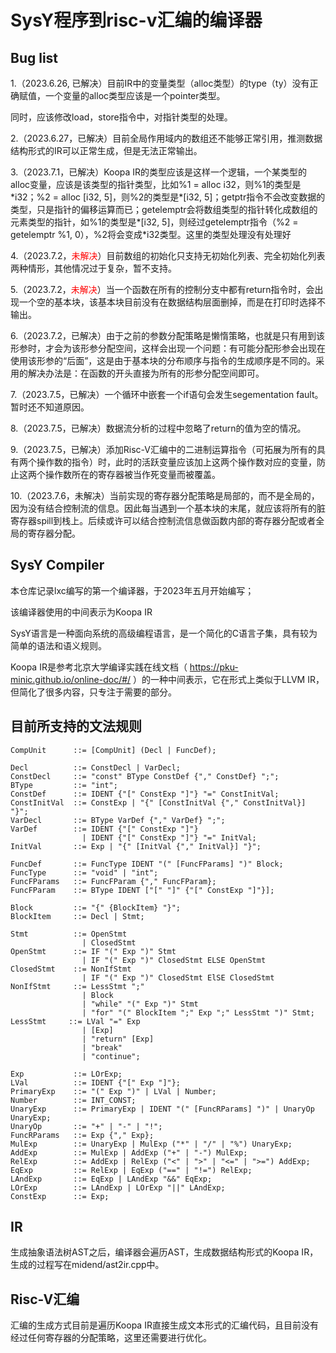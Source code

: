 # SysY程序到risc-v汇编的编译器


## Bug list
1.（2023.6.26, 已解决）目前IR中的变量类型（alloc类型）的type（ty）没有正确赋值，一个变量的alloc类型应该是一个pointer类型。

同时，应该修改load，store指令中，对指针类型的处理。

2.（2023.6.27，已解决）目前全局作用域内的数组还不能够正常引用，推测数据结构形式的IR可以正常生成，但是无法正常输出。

3.（2023.7.1，已解决）Koopa IR的类型应该是这样一个逻辑，一个某类型的alloc变量，应该是该类型的指针类型，比如%1 = alloc i32，则%1的类型是\*i32；%2 = alloc [i32, 5]，则%2的类型是\*[i32, 5]；getptr指令不会改变数据的类型，只是指针的偏移运算而已；getelemptr会将数组类型的指针转化成数组的元素类型的指针，如%1的类型是*[i32, 5]，则经过getelemptr指令（%2 = getelemptr %1, 0），%2将会变成*i32类型。这里的类型处理没有处理好

4.（2023.7.2，<font color=Red>未解决</font>）目前数组的初始化只支持无初始化列表、完全初始化列表两种情形，其他情况过于复杂，暂不支持。

5.（2023.7.2，<font color=Red>未解决</font>）当一个函数在所有的控制分支中都有return指令时，会出现一个空的基本块，该基本块目前没有在数据结构层面删掉，而是在打印时选择不输出。

6.（2023.7.2，已解决）由于之前的参数分配策略是懒惰策略，也就是只有用到该形参时，才会为该形参分配空间，这样会出现一个问题：有可能分配形参会出现在使用该形参的“后面”，这是由于基本块的分布顺序与指令的生成顺序是不同的。采用的解决办法是：在函数的开头直接为所有的形参分配空间即可。

7.（2023.7.5，已解决）一个循环中嵌套一个if语句会发生segementation fault。暂时还不知道原因。

8.（2023.7.5，已解决）数据流分析的过程中忽略了return的值为空的情况。

9.（2023.7.5，已解决）添加Risc-V汇编中的二进制运算指令（可拓展为所有的具有两个操作数的指令）时，此时的活跃变量应该加上这两个操作数对应的变量，防止这两个操作数所在的寄存器被当作死变量而被覆盖。

10.（2023.7.6，未解决）当前实现的寄存器分配策略是局部的，而不是全局的，因为没有结合控制流的信息。因此每当遇到一个基本块的末尾，就应该将所有的脏寄存器spill到栈上。后续或许可以结合控制流信息做函数内部的寄存器分配或者全局的寄存器分配。

## SysY Compiler

本仓库记录lxc编写的第一个编译器，于2023年五月开始编写；

该编译器使用的中间表示为Koopa IR

SysY语言是一种面向系统的高级编程语言，是一个简化的C语言子集，具有较为简单的语法和语义规则。

Koopa IR是参考北京大学编译实践在线文档（ https://pku-minic.github.io/online-doc/#/ ）的一种中间表示，它在形式上类似于LLVM IR，但简化了很多内容，只专注于需要的部分。


## 目前所支持的文法规则

```enbf
CompUnit      ::= [CompUnit] (Decl | FuncDef);

Decl          ::= ConstDecl | VarDecl;
ConstDecl     ::= "const" BType ConstDef {"," ConstDef} ";";
BType         ::= "int";
ConstDef      ::= IDENT {"[" ConstExp "]"} "=" ConstInitVal;
ConstInitVal  ::= ConstExp | "{" [ConstInitVal {"," ConstInitVal}] "}";
VarDecl       ::= BType VarDef {"," VarDef} ";";
VarDef        ::= IDENT {"[" ConstExp "]"}
                | IDENT {"[" ConstExp "]"} "=" InitVal;
InitVal       ::= Exp | "{" [InitVal {"," InitVal}] "}";

FuncDef       ::= FuncType IDENT "(" [FuncFParams] ")" Block;
FuncType      ::= "void" | "int";
FuncFParams   ::= FuncFParam {"," FuncFParam};
FuncFParam    ::= BType IDENT ["[" "]" {"[" ConstExp "]"}];

Block         ::= "{" {BlockItem} "}";
BlockItem     ::= Decl | Stmt;

Stmt          ::= OpenStmt
                | ClosedStmt
OpenStmt      ::= IF "(" Exp ")" Stmt
                | IF "(" Exp ")" ClosedStmt ELSE OpenStmt
ClosedStmt    ::= NonIfStmt
                | IF "(" Exp ")" ClosedStmt ElSE ClosedStmt
NonIfStmt     ::= LessStmt ";"
                | Block
                | "while" "(" Exp ")" Stmt
                | "for" "(" BlockItem ";" Exp ";" LessStmt ")" Stmt; 
LessStmt     ::= LVal "=" Exp
                | [Exp]
                | "return" [Exp]
                | "break"
                | "continue";

Exp           ::= LOrExp;
LVal          ::= IDENT {"[" Exp "]"};
PrimaryExp    ::= "(" Exp ")" | LVal | Number;
Number        ::= INT_CONST;
UnaryExp      ::= PrimaryExp | IDENT "(" [FuncRParams] ")" | UnaryOp UnaryExp;
UnaryOp       ::= "+" | "-" | "!";
FuncRParams   ::= Exp {"," Exp};
MulExp        ::= UnaryExp | MulExp ("*" | "/" | "%") UnaryExp;
AddExp        ::= MulExp | AddExp ("+" | "-") MulExp;
RelExp        ::= AddExp | RelExp ("<" | ">" | "<=" | ">=") AddExp;
EqExp         ::= RelExp | EqExp ("==" | "!=") RelExp;
LAndExp       ::= EqExp | LAndExp "&&" EqExp;
LOrExp        ::= LAndExp | LOrExp "||" LAndExp;
ConstExp      ::= Exp;
```

## IR
生成抽象语法树AST之后，编译器会遍历AST，生成数据结构形式的Koopa IR，生成的过程写在midend/ast2ir.cpp中。

## Risc-V汇编
汇编的生成方式目前是遍历Koopa IR直接生成文本形式的汇编代码，且目前没有经过任何寄存器的分配策略，这里还需要进行优化。

